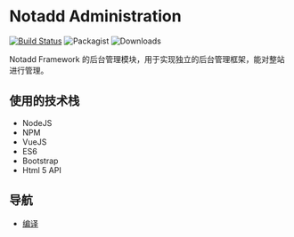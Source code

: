 # Notadd Administration

[![Build Status](https://travis-ci.org/notadd/administration.svg?branch=master)](https://travis-ci.org/notadd/administration)
![Packagist](https://img.shields.io/packagist/v/notadd/administration.svg)
![Downloads](https://img.shields.io/packagist/dt/notadd/administration.svg)

Notadd Framework 的后台管理模块，用于实现独立的后台管理框架，能对整站进行管理。

## 使用的技术栈

* NodeJS
* NPM
* VueJS
* ES6
* Bootstrap
* Html 5 API

## 导航

* [编译](compile.md)
